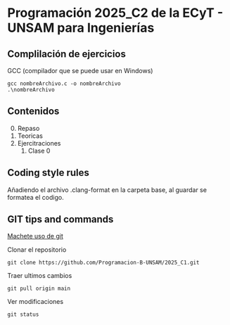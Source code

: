 # Programación 2025_C2 de la ECyT - UNSAM para Ingenierías

## Complilación de ejercicios
GCC (compilador que se puede usar en Windows)
```
gcc nombreArchivo.c -o nombreArchivo
.\nombreArchivo
```
## Contenidos
0. Repaso
1. Teoricas
2. Ejercitraciones
    1. Clase 0

## Coding style rules

Añadiendo el archivo .clang-format en la carpeta base, al guardar se formatea el codigo. 

## GIT tips and commands

[Machete uso de git](
    https://training.github.com/downloads/es_ES/github-git-cheat-sheet.pdf
)


Clonar el repositorio 
```
git clone https://github.com/Programacion-B-UNSAM/2025_C1.git
```

Traer ultimos cambios 
```
git pull origin main
```

Ver modificaciones  
```
git status
```
